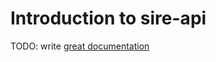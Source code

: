 # Introduction to sire-api

TODO: write [great documentation](http://jacobian.org/writing/what-to-write/)
